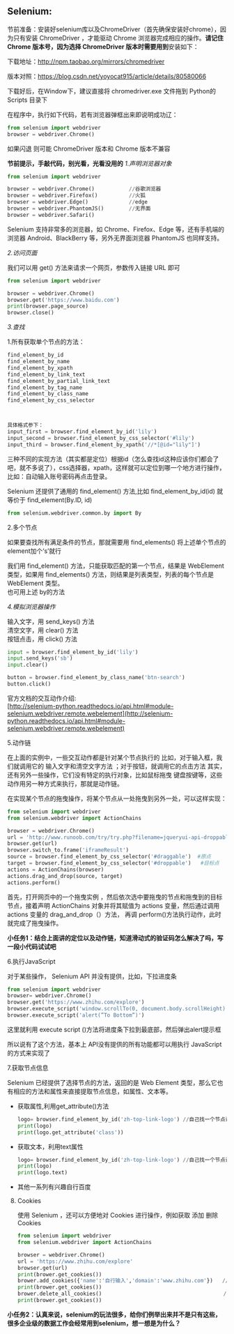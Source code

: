 ## Selenium:

节前准备：安装好selenium库以及ChromeDriver（首先确保安装好chrome），因为只有安装 ChromeDriver ，才能驱动 Chrome 浏览器完成相应的操作。**请记住 Chrome 版本号，因为选择 ChromeDriver 版本时需要用到**安装如下：

下载地址：http://npm.taobao.org/mirrors/chromedriver

版本对照：https://blog.csdn.net/yoyocat915/article/details/80580066

下载好后，在Window下，建议直接将 chromedriver.exe 文件拖到 Python的Scripts 目录下

在程序中，执行如下代码，若有浏览器弹框出来即说明成功辽：

```python
from selenium import webdriver
browser = webdriver.Chrome() 
```

如果闪退 则可能 ChromeDriver 版本和 Chrome 版本不兼容

**节前提示，手敲代码，别光看，光看没用的**
*1.声明浏览器对象*

``` python
from selenium import webdriver

browser = webdriver.Chrome()           //谷歌浏览器
browser = webdriver.Firefox()          //火狐
browser = webdriver.Edge()             //edge
browser = webdriver.PhantomJS()        //无界面
browser = webdriver.Safari()
```

Selenium 支持非常多的浏览器，如 Chrome、Firefox、Edge 等，还有手机端的浏览器 Android、BlackBerry 等，另外无界面浏览器 PhantomJS 也同样支持。

*2.访问页面*

我们可以用 get() 方法来请求一个网页，参数传入链接 URL 即可

```python
from selenium import webdriver

browser = webdriver.Chrome()
browser.get('https://www.baidu.com')
print(browser.page_source)
browser.close()
```

*3.查找*  


1.所有获取单个节点的方法：

```python
find_element_by_id
find_element_by_name
find_element_by_xpath
find_element_by_link_text
find_element_by_partial_link_text
find_element_by_tag_name
find_element_by_class_name
find_element_by_css_selector



具体格式参下：
input_first = browser.find_element_by_id('lily')
input_second = browser.find_element_by_css_selector('#lily')
input_third = browser.find_element_by_xpath('//*[@id="lily"]')   
```

三种不同的实现方法（其实都是定位）根据id（怎么查找id这种应该你们都会了吧，就不多说了），css选择器，xpath，这样就可以定位到哪一个地方进行操作，比如：自动输入账号密码再点击登录。

 Selenium 还提供了通用的 find_element() 方法,比如 find_element_by_id(id) 就等价于 find_element(By.ID, id)

 ```python
 from selenium.webdriver.common.by import By
 ```

 2.多个节点

 如果要查找所有满足条件的节点，那就需要用 find_elements() 
 将上述单个节点的element加个‘s’就行

   我们用 find_element() 方法，只能获取匹配的第一个节点，结果是 WebElement 类型，如果用 find_elements() 方法，则结果是列表类型，列表的每个节点是 WebElement 类型。  
   也可用上述 by的方法

*4.模拟浏览器操作*

输入文字，用 send_keys() 方法  
清空文字，用 clear() 方法  
按钮点击，用 click() 方法  

```python
input = browser.find_element_by_id('lily')
input.send_keys('sb')
input.clear()

button = browser.find_element_by_class_name('btn-search')
button.click()
```

官方文档的交互动作介绍:  
[http://selenium-python.readthedocs.io/api.html#module-selenium.webdriver.remote.webelement](http://selenium-python.readthedocs.io/api.html#module-selenium.webdriver.remote.webelement)

5.动作链

在上面的实例中，一些交互动作都是针对某个节点执行的 比如，对于输入框，我们就调用它的 输入文字和清空文字方法 ；对于按钮，就调用它的点击方法 其实，还有另外一些操作，它们没有特定的执行对象，比如鼠标拖曳 键盘按键等，这些动作用另一种方式来执行，那就是动作链。

在实现某个节点的拖曳操作，将某个节点从一处拖曳到另外一处，可以这样实现：

```python
from selenium import webdriver
from selenium.webdriver import ActionChains

browser = webdriver.Chrome()
url = 'http://www.runoob.com/try/try.php?filename=jqueryui-api-droppable'
browser.get(url)
browser.switch_to.frame('iframeResult')
source = browser.find_element_by_css_selector('#draggable')  #原点
target = browser.find_element_by_css_selector('#droppable')   #目标点
actions = ActionChains(browser)
actions.drag_and_drop(source, target)
actions.perform()
```

首先，打开网页中的一个拖曳实例 ，然后依次选中要拖曳的节点和拖曳到的目标节点，接着声明 ActionChains 对象并将其赋值为 actions 变量，然后通过调用 actions 变量的 drag_and_drop（）方法， 再调 perform()方法执行动作，此时就完成了拖曳操作。

**小任务1：结合上面讲的定位以及动作链，知道滑动式的验证码怎么解决了吗，写一段小代码试试吧**



6.执行JavaScript

对于某些操作， Selenium API 并没有提供，比如，下拉进度条

```python
from selenium import webdriver
browser= webdriver.Chrome()
browser.get('https://www.zhihu.com/explore')
browser.execute_script('window.scrollTo(0, document.body.scrollHeight)')
browser.execute_script('alert(”To Bottom”)')
```

这里就利用 execute script ()方法将进度条下拉到最底部，然后弹出alert提示框

所以说有了这个方法，基本上 API没有提供的所有功能都可以用执行 JavaScript 的方式来实现了



7.获取节点信息

Selenium 已经提供了选择节点的方法，返回的是 Web Element 类型，那么它也有相应的方法和属性来直接提取节点信息，如属性、文本等。

- 获取属性,利用get_attribute()方法

  ```python
  logo= browser.find_element_by_id('zh-top-link-logo') //自己找一个节点试一下
  print(logo)
  print(logo.get_attribute('class'))
  ```

- 获取文本，利用text属性

  ```python
  logo= browser.find_element_by_id('zh-top-link-logo') //自己找一个节点试一下
  print(logo)
  print(logo.text)
  ```

- 其他一系列有兴趣自行百度



8. Cookies

   使用 Selenium ，还可以方便地对 Cookies 进行操作，例如获取 添加 删除 Cookies

   ```python
   from selenium import webdriver
   from selenium.webdriver import ActionChains
   
   browser = webdriver.Chrome()
   url = 'https://www.zhihu.com/explore'
   browser.get(url)
   print(brower.get_cookies())  
   brower.add_cookies({'name':'自行输入','domain':'www.zhihu.com'})   //增加一个字典
   print(brower.get_cookies())                                     
   brower.delete_all_cookies()                                       //删除所有cookies
   print(brower.get_cookies())
   ```
**小任务2：认真来说，selenium的玩法很多，给你们例举出来并不是只有这些，很多企业级的数据工作会经常用到selenium，想一想是为什么？**
   
